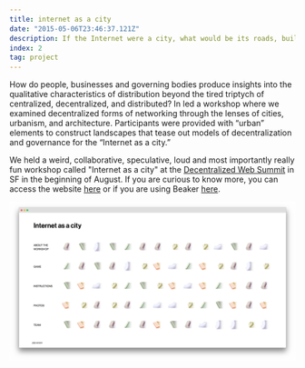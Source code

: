 ```yaml
---
title: internet as a city
date: "2015-05-06T23:46:37.121Z"
description: If the Internet were a city, what would be its roads, buildings, and parks? We explored this question by holding a weird, collaborative, speculative, loud and most importantly really fun workshop called "Internet as a city" at the Decentralized Web Summit in San Franscisco (hosted by the Internet Archive) in the summer of 2018.
index: 2
tag: project
---
```



How do people, businesses and governing bodies produce insights into the qualitative characteristics of distribution beyond the tired triptych of centralized, decentralized, and distributed? In led a workshop where we examined decentralized forms of networking through the lenses of cities, urbanism, and architecture. Participants were provided with “urban” elements to construct landscapes that tease out models of decentralization and governance for the “Internet as a city.”

We held a weird, collaborative, speculative, loud and most importantly really fun workshop called "Internet as a city" at the [Decentralized Web Summit](https://decentralizedweb.net/) in SF in the beginning of August. If you are curious to know more, you can access the website [here](https://internetas.city/) or if you are using Beaker [here](dat://internetasacity.hashbase.io/).

![website](internetasacity.png)
